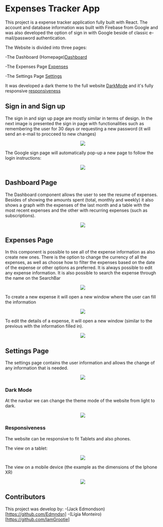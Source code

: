 # Expenses Tracker App

This project is a expense tracker application fully built with React. The account and database information was built with Firebase from Google and was also developed the option of sign in with Google beside of classic e-mail/password authentication.

The Website is divided into three pages:

-The Dashboard (Homepage)[Dashboard](#dashboard-page)

-The Expenses Page [Expenses](#expenses-page)

-The Settings Page [Settings](#settings-page)

It was developed a dark theme to the full website [DarkMode](#dark-mode) and it's fully responsive [responsiveness](#responsiveness)

## Sign in and Sign up

The sign in and sign up page are mostly similar in terms of design. In the next image is presented the sign in page with functionalities such as remembering the user for 30 days or requesting a new password (it will send an e-mail to procceed to new changes)

<p align="center">
  <img src="./imagesPresentation/SignPage.png" align="center"/>
</p>

The Google sign page will automatically pop-up a new page to follow the login instructions:

<p align="center">
  <img src="./imagesPresentation/PopupGoogle.png" align="center"/>
</p>

## Dashboard Page

The Dashboard component allows the user to see the resume of expenses. Besides of showing the amounts spent (total, monthly and weekly) it also shows a graph with the expenses of the last month and a table with the most recent expenses and the other with recurring expenses (such as subscriptions).

<p align="center">
  <img src="./imagesPresentation/Dashboard.png" align="center"/>
</p>

## Expenses Page

In this component is possible to see all of the expense information as also create new ones.
There is the option to change the currency of all the expenses, as well as choose how to filter the expenses based on the date of the expense or other options as preferred.
It is always possible to edit any expense information.
It is also possible to search the expense through the name on the SearchBar

<p align="center">
  <img src="./imagesPresentation/Expenses.png" align="center"/>
</p>

To create a new expense it will open a new window where the user can fill the information

<p align="center">
  <img src="./imagesPresentation/CreateExpense.png" align="center"/>
</p>

To edit the details of a expense, it will open a new window (similar to the previous with the information filled in).

<p align="center">
  <img src="./imagesPresentation/EditExpenses.png" align="center"/>
</p>

## Settings Page

The settings page contains the user information and allows the change of any information that is needed.

<p align="center">
  <img src="./imagesPresentation/Settings.png" align="center"/>
</p>

### Dark Mode

At the navbar we can change the theme mode of the website from light to dark.

<p align="center">
  <img src="./imagesPresentation/darkMode.png" align="center"/>
</p>

### Responsiveness

The website can be responsive to fit Tablets and also phones.

The view on a tablet:

<p align="center">
  <img src="./imagesPresentation/tablet.png" align="center"/>
</p>

The view on a mobile device (the example as the dimensions of the Iphone XR)

<p align="center">
  <img src="./imagesPresentation/iphoneXR.png" align="center"/>
</p>


## Contributors 
This project was develop by:
-(Jack Edmondson)[https://github.com/Edmndsn] 
-(Lígia Monteiro)[https://github.com/IamGrootie]
